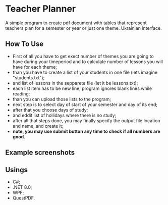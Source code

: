 # Teacher Planner

A simple program to create pdf document with tables that represent teachers plan for a semester or year or just one theme. Ukrainian interface.

## How To Use

- First of all you have to get exect number of themes you are going to have during your timeperiod and to calculate number of lessons you will have for each theme;
- than you have to create a list of your students in one file (lets imagine "students.txt");
- and list of lessons in the sepparete file (let it be lessons.txt);
- each list item has to be new line, program ignores blank lines while reading;
- than you can upload those lists to the program;
- next step is to select day of start of your semester and day of its end;
- after that you choose days of study;
- and eddit list of hollidays where there is no study;
- after all that steps done, you may finally specify the output file location and name, and create it;
- **note, you may use submit button any time to check if all numbers are good**.

## Example screenshots

## Usings

- C#;
- .NET 8.0;
- WPF;
- QuestPDF.

